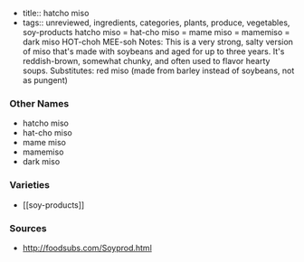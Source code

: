 - title:: hatcho miso
- tags:: unreviewed, ingredients, categories, plants, produce, vegetables, soy-products
hatcho miso = hat-cho miso = mame miso = mamemiso = dark miso HOT-choh MEE-soh Notes: This is a very strong, salty version of miso that's made with soybeans and aged for up to three years. It's reddish-brown, somewhat chunky, and often used to flavor hearty soups. Substitutes: red miso (made from barley instead of soybeans, not as pungent)

### Other Names

* hatcho miso
* hat-cho miso
* mame miso
* mamemiso
* dark miso

### Varieties

* [[soy-products]]

### Sources
* http://foodsubs.com/Soyprod.html
